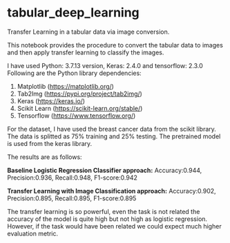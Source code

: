 # tabular_deep_learning
Transfer Learning in a tabular data via image conversion.

This notebook provides the procedure to convert the tabular data to images and then apply transfer learning to classify the images.

I have used Python: 3.7.13 version, Keras: 2.4.0 and tensorflow: 2.3.0
Following are the Python library dependencies:
1. Matplotlib (https://matplotlib.org/)
2. Tab2Img (https://pypi.org/project/tab2img/)
3. Keras (https://keras.io/)
4. Scikit Learn (https://scikit-learn.org/stable/)
5. Tensorflow (https://www.tensorflow.org/)

For the dataset, I have used the breast cancer data from the scikit library. The data is splitted as 75% training and 25% testing. The pretrained
model is used from the keras library.

The results are as follows:

**Baseline Logistic Regression Classifier approach:**
Accuracy:0.944, Precision:0.936, Recall:0.948, F1-score:0.942

**Transfer Learning with Image Classification approach:**
Accuracy:0.902, Precision:0.895, Recall:0.895, F1-score:0.895

The transfer learning is so powerful, even the task is not related the accuracy of the model is quite high but not high as logistic regression. However, if
the task would have been related we could expect much higher evaluation metric. 

